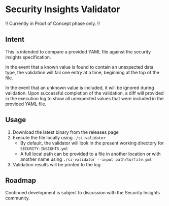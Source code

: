 # Security Insights Validator

!! Currently in Proof of Concept phase only. !!

## Intent

This is intended to compare a provided YAML file against the security insights specification.

In the event that a known value is found to contain an unexpected data type, the validation
will fail one entry at a time, beginning at the top of the file.

In the event that an unknown value is included, it will be ignored during validation. Upon
successful completion of the validation, a diff will provided in the execution log to show
all unexpected values that were included in the provided YAML file.

## Usage

1. Download the latest binary from the releases page
1. Execute the file locally using `./si-validator`
    - By default, the validator will look in the present working directory for `SECURITY-INSIGHTS.yml`
    - A full local path can be provided to a file in another location or with another name using `./si-validator --input path/to/file.yml`
1. Validation results will be printed to the log

## Roadmap

Continued development is subject to discussion with the Security Insights community.
